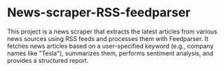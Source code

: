 # News-scraper-RSS-feedparser
This project is a news scraper that extracts the latest articles from various news sources using RSS feeds and processes them with Feedparser. It fetches news articles based on a user-specified keyword (e.g., company names like "Tesla"), summarizes them, performs sentiment analysis, and provides a structured report.



